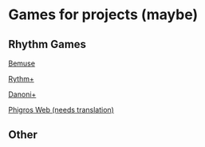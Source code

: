 # Games for projects (maybe)

## Rhythm Games

[Bemuse](https://github.com/bemusic/bemuse)

[Rythm+](https://github.com/henryzt/Rhythm-Plus-Music-Game)

[Danoni+](https://github.com/cwtickle/danoniplus)

[Phigros Web (needs translation)](https://github.com/yuameshi/PhiCommunity)

## Other



